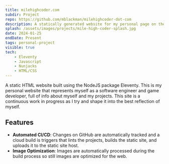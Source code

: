 ```yaml
---
title: milehighcoder.com
subdir: Project
repo: https://github.com/mblackman/milehighcoder-dot-com
description: A statically generated website for my personal page on the web. You are looking at it right now!
splash: /assets/images/projects/mile-high-coder-splash.jpg
date: 2024-01-25
endDate: Present
tags: personal-project
visible: true
tech:
    - Eleventy
    - Javascript
    - Nunjacks
    - HTML/CSS
---
```


A static HTML website built using the NodeJS package Eleventy. This is my personal website that represents myself as a software engineer and game developer, full of info about myself and my projects. This site is a continuous work in progress as I try and shape it into the best reflection of myself.

## Features

-   **Automated CI/CD**: Changes on GitHub are automatically tracked and a cloud build is triggers that lints the projects, builds the static site, and uploads it to the static site host.
-   **Image Optimization**: Images are automatically processed during the build process so still images are optimized for the web.
